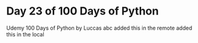 # Day 23 of 100 Days of Python 

Udemy 100 Days of Python
by Luccas
abc
added this in the remote
added this in the local